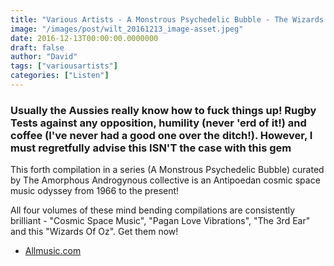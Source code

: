 ```yaml
---
title: "Various Artists - A Monstrous Psychedelic Bubble - The Wizards Of Oz (2015)"
image: "/images/post/wilt_20161213_image-asset.jpeg"
date: 2016-12-13T00:00:00.0000000
draft: false
author: "David"
tags: ["variousartists"]
categories: ["Listen"]
---
```

### Usually the Aussies really know how to fuck things up! Rugby Tests against any opposition, humility (never 'erd of it!) and coffee (I've never had a good one over the ditch!). However, I must regretfully advise this ISN'T the case with this gem

 This forth compilation in a series (A Monstrous Psychedelic Bubble) curated by The Amorphous Androgynous collective is an Antipoedan cosmic space music odyssey from 1966 to the present!

 All four volumes of these mind bending compilations are consistently brilliant - "Cosmic Space Music", "Pagan Love Vibrations", "The 3rd Ear" and this "Wizards Of Oz". Get them now!

-  [Allmusic.com](http://www.allmusic.com/album/a-monstrous-psychedelic-bubble-exploding-in-your-mind-the-wizards-of-oz-mw0002810089)